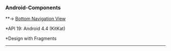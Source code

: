 ### Android-Components

**-> [Bottom Navigation View](https://github.com/OzgurBIKMAZ/Android-Components/tree/master/BottomNavigationView)

*API 19: Android 4.4 (KitKat)

*Design with Fragments

---------------------------------------------------------------------------------------

